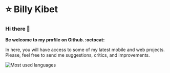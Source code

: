 # ⭐ Billy Kibet 

### Hi there 👋

**Be welcome to my profile on Github. :octocat:**
<p>In here, you will have access to some of my latest mobile and web projects. Please, feel free to send me suggestions, critics, and improvements.</p>

![Most used languages](https://github-readme-stats.vercel.app/api/top-langs/?username=billykybe&layout=compact)


